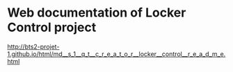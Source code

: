 # Web documentation of Locker Control project

http://bts2-projet-1.github.io/html/md__s_1__q_t__c_r_e_a_t_o_r__locker__control__r_e_a_d_m_e.html
